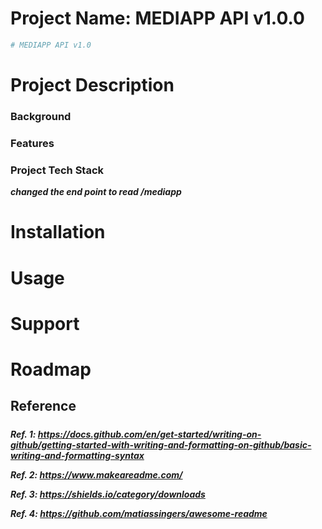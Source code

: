 # Project Name: MEDIAPP API v1.0.0

```bash
# MEDIAPP API v1.0
```

# Project Description

### Background

### Features

### Project Tech Stack

***changed the end point to read /mediapp***


# Installation


# Usage


# Support


# Roadmap



## Reference

#####
***Ref. 1: https://docs.github.com/en/get-started/writing-on-github/getting-started-with-writing-and-formatting-on-github/basic-writing-and-formatting-syntax***

***Ref. 2: https://www.makeareadme.com/***

***Ref. 3: https://shields.io/category/downloads***

***Ref. 4: https://github.com/matiassingers/awesome-readme***
#####
